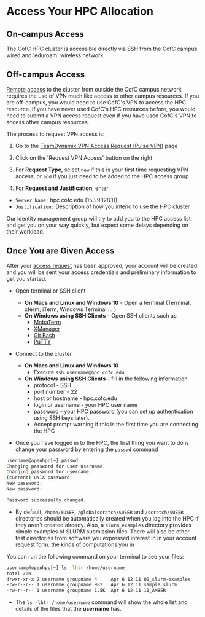 # Access Your HPC Allocation

## On-campus Access
The CofC HPC cluster is accessible directly via SSH from the CofC campus wired and 'eduroam' wireless network.

## Off-campus Access
[Remote access](http://it.cofc.edu/network/remote) to the cluster from outside
the CofC campus network requires the use of VPN much like access to other campus
resources. If you are off-campus, you would need to use CofC's VPN to access
the HPC resource. If you have never used CofC's HPC resources before, you would
need to submit a VPN access request even if you have used CofC's VPN to access
other campus resources.

The process to request VPN access is:

1. Go to the [TeamDynamix VPN Access Request (Pulse VPN)](https://cofc.teamdynamix.com/TDClient/Requests/ServiceDet?ID=13575) page

2. Click on the 'Request VPN Access' button on the right

3. For **Request Type**, select `new` if this is your first time requesting VPN access, or `add` if you just need to be added to the HPC access group

4. For **Request and Justification**, enter
  * `Server Name:` hpc.cofc.edu (153.9.128.11)
  * `Justification:` Description of how you intend to use the HPC cluster

Our identity management group will try to add you to the HPC access list and get you on your way quickly, but expect some delays depending on their workload.

## Once You are Given Access
After your [access request](request-access.md) has been approved, your account will be created and you will be sent your access credentials and preliminary information to get you started.

- Open terminal or SSH client
   - **On Macs and Linux and Windows 10** - Open a terminal (Terminal, xterm, iTerm, Windows Terminal ... ) 
   - **On Windows using SSH Clients** - Open SSH clients such as 
      - [MobaTerm](https://mobaxterm.mobatek.net)
      - [XManager](https://www.netsarang.com/en/xmanager)
      - [Git Bash](https://git-scm.com/download/win)
      - [PuTTY](http://www.chiark.greenend.org.uk/~sgtatham/putty/)

- Connect to the cluster 
   - **On Macs and Linux and Windows 10**
      - Execute `ssh username@hpc.cofc.edu`.
   - **On Windows using SSH Clients** - fill in the following information
      - protocol - SSH
      - port number - 22
      - host or hostname - hpc.cofc.edu
      - login or username - your HPC user name
      - password - your HPC password  (you can set up authentication using SSH keys later).
      - Accept prompt warning if this is the first time you are connecting the HPC

- Once you have logged in to the HPC, the first thing you want to do is change your password by entering the `passwd` command
```bash
username@openhpc[~] passwd
Changing password for user username.
Changing password for username.
(current) UNIX password:
New password:
New password:

Password successully changed. 
```
- By default, `/home/$USER`, `/globalscratch/$USER` and `/scratch/$USER` directories should be
  automatically created when you log into the HPC if they aren't created already. Also, a
`slurm_examples` directory provides simple examples of SLURM submission files. There will also be
other test directories from software you expressed interest in in your account request form.
the kinds of computations you m

You can run the following command on your terminal to see your files:

```bash
username@openhpc[~] ls -lhtr /home/username
total 20K
drwxr-xr-x 2 username groupname 4     Apr 6 12:11 00_slurm-examples 
-rw-r--r-- 1 username groupname 982   Apr 6 12:11 sample.slurm
-rw-r--r-- 1 username groupname 1.5K  Apr 6 12:11 11_AMBER
```

- The `ls -lhtr /home/username` command will show the whole list and details of the files that the **username** has.
